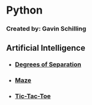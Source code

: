 # Python
### Created by: Gavin Schilling

## Artificial Intelligence
- ### [Degrees of Separation](https://github.com/schillgc/Julia/tree/master/Python/Console%20Apps/Utilities/Kevin%20Bacon%206-Degrees%20AI)
- ### [Maze](https://github.com/schillgc/Julia/tree/master/Python/Frameworks/PyGame/AI%20Maze)
- ### [Tic-Tac-Toe](https://github.com/schillgc/Julia/tree/master/Python/Frameworks/PyGame/Tic-Tac-Toe%20AI/tictactoe)
